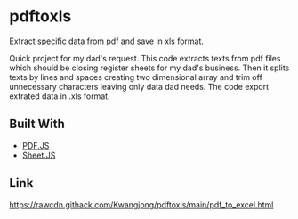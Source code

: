 # pdftoxls
Extract specific data from pdf and save in xls format.

Quick project for my dad's request. This code extracts texts from pdf files which should be closing register sheets for my dad's business. Then it splits texts by lines and spaces creating two dimensional array and trim off unnecessary characters leaving only data dad needs. The code export extrated data in .xls format.

## Built With
* [PDF.JS](https://mozilla.github.io/pdf.js/)
* [Sheet.JS](https://sheetjs.com/)

## Link
https://rawcdn.githack.com/Kwangjong/pdftoxls/main/pdf_to_excel.html
